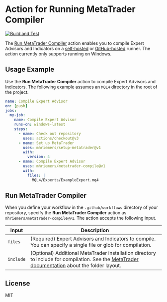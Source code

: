 # Action for Running MetaTrader Compiler

[![Build and Test](https://github.com/mhriemers/metatrader-compile/actions/workflows/bat.yml/badge.svg)](https://github.com/mhriemers/metatrader-compile/actions/workflows/bat.yml)

The [Run MetaTrader Compiler](#run-metatrader-compiler) action enables you to compile Expert Advisors and Indicators on a [self-hosted](https://docs.github.com/en/actions/hosting-your-own-runners/about-self-hosted-runners) or [GitHub-hosted](https://docs.github.com/en/actions/using-github-hosted-runners/about-github-hosted-runners) runner. The action currently only supports running on Windows.

## Usage Example

Use the **Run MetaTrader Compiler** action to compile Expert Advisors and Indicators. The following example assumes an `MQL4` directory in the root of the project.

```yaml
name: Compile Expert Advisor
on: [push]
jobs:
  my-job:
    name: Compile Expert Advisor
    runs-on: windows-latest
    steps:
      - name: Check out repository
        uses: actions/checkout@v3
      - name: Set up MetaTrader
        uses: mhriemers/setup-metatrader@v1
        with:
          version: 4
      - name: Compile Expert Advisor
        uses: mhriemers/metatrader-compile@v1
        with:
          files: |
            MQL4/Experts/ExampleExpert.mq4
```

## Run MetaTrader Compiler

When you define your workflow in the `.github/workflows` directory of your repository, specify the **Run MetaTrader Compiler** action as `mhriemers/metatrader-compile@v1`. The action accepts the following input.

| Input     | Description                                                                                                                                                                                                               |
| --------- | ------------------------------------------------------------------------------------------------------------------------------------------------------------------------------------------------------------------------- |
| `files`   | (Required) Expert Advisors and Indicators to compile. You can specify a single file or glob for compilation.                                                                                                              |
| `include` | (Optional) Additional MetaTrader installation directory to include for compilation. See the [MetaTrader documentation](https://www.metatrader5.com/en/metaeditor/help/beginning/integration_ide) about the folder layout. |

## License

MIT
